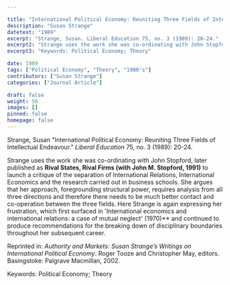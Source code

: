 ```yaml
---

title: "International Political Economy: Reuniting Three Fields of Intellectual Endeavour"
description: "Susan Strange"
datetext: "1989"
excerpt: "Strange, Susan. Liberal Education 75, no. 3 (1989): 20-24."
excerpt2: "Strange uses the work she was co-ordinating with John Stopford, later published as Rival States, Rival Firms: Competition for world market shares (with John M. Stopford and John S. Henley, 1991) to launch a critique of the separation of International Relations, International Economics and the research carried out in business schools. She argues that her approach, foregrounding structural power, requires analysis from all three directions and therefore there needs to be much better contact and co-operation between the three fields. Here Strange is again expressing her frustration, which first surfaced in 'International economics and international relations: a case of mutual neglect' (1970) and continued to produce recommendations for the breaking down of disciplinary boundaries throughout her subsequent career. Reprinted in: Authority and Markets: Susan Strange’s Writings on International Political Economy. Roger Tooze and Christopher May, editors. Basingstoke: Palgrave Macmillan, 2002."
excerpt3: "Keywords: Political Economy; Theory"

date: 1989
tags: ["Political Economy", "Theory", "1980's"]
contributors: ["Susan Strange"]
categories: ["Journal Article"]

draft: false
weight: 50
images: []
pinned: false
homepage: false
---
```


Strange, Susan "International Political Economy: Reuniting Three Fields of Intellectual Endeavour." *Liberal Education* 75, no. 3 (1989): 20-24.

Strange uses the work she was co-ordinating with John Stopford, later published as **Rival States, Rival Firms (with John M. Stopford, 1991)** to launch a critique of the separation of International Relations, International Economics and the research carried out in business schools. She argues that her approach, foregrounding structural power, requires analysis from all three directions and therefore there needs to be much better contact and co-operation between the three fields. Here Strange is again expressing her frustration, which first surfaced in 'International economics and international relations: a case of mutual neglect' (1970)** and continued to produce recommendations for the breaking down of disciplinary boundaries throughout her subsequent career.

Reprinted in: *Authority and Markets: Susan Strange’s Writings on International Political Economy*. Roger Tooze and Christopher May, editors. Basingstoke: Palgrave Macmillan, 2002.

Keywords: Political Economy; Theory
